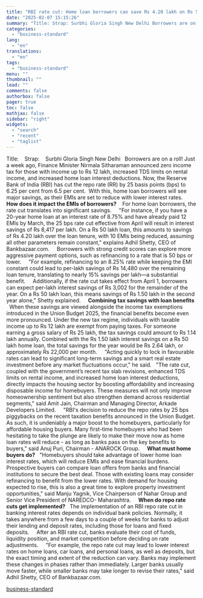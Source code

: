 ```yaml
---
title: "RBI rate cut: Home loan borrowers can save Rs 4.20 lakh on Rs 50 lakh loan"
date: "2025-02-07 15:15:26"
summary: "Title: Strap: Surbhi Gloria Singh New Delhi Borrowers are on a roll! Just a week ago, Finance Minister Nirmala Sitharaman announced zero income tax for those with income up to Rs 12 lakh, increased TDS limits on rental income, and increased home loan interest deductions. Now, the Reserve Bank of..."
categories:
  - "business-standard"
lang:
  - "en"
translations:
  - "en"
tags:
  - "business-standard"
menu: ""
thumbnail: ""
lead: ""
comments: false
authorbox: false
pager: true
toc: false
mathjax: false
sidebar: "right"
widgets:
  - "search"
  - "recent"
  - "taglist"
---
```


Title: 
 
Strap: 
 
Surbhi Gloria Singh
New Delhi
 
Borrowers are on a roll! Just a week ago, Finance Minister Nirmala Sitharaman announced zero income tax for those with income up to Rs 12 lakh, increased TDS limits on rental income, and increased home loan interest deductions. Now, the Reserve Bank of India (RBI) has cut the repo rate (RR) by 25 basis points (bps) to 6.25 per cent from 6.5 per cent.  With this, home loan borrowers will see major savings, as their EMIs are set to reduce with lower interest rates.
 
**How does it impact the EMIs of borrowers?** 
 
For home loan borrowers, the rate cut translates into significant savings.  
 
"For instance, if you have a 20-year home loan at an interest rate of 8.75% and have already paid 12 EMIs by March, the 25 bps rate cut effective from April will result in interest savings of Rs 8,417 per lakh. On a Rs 50 lakh loan, this amounts to savings of Rs 4.20 lakh over the loan tenure, with 10 EMIs being reduced, assuming all other parameters remain constant," explains Adhil Shetty, CEO of Bankbazaar.com.  
 
Borrowers with strong credit scores can explore more aggressive payment options, such as refinancing to a rate that is 50 bps or lower.  
 
"For example, refinancing to an 8.25% rate while keeping the EMI constant could lead to per-lakh savings of Rs 14,480 over the remaining loan tenure, translating to nearly 15% savings per lakh—a substantial benefit.  
 
Additionally, if the rate cut takes effect from April 1, borrowers can expect per-lakh interest savings of Rs 3,002 for the remainder of the year. On a Rs 50 lakh loan, this means savings of Rs 1.50 lakh in the second year alone," Shetty explained.  
 
**Combining tax savings with loan benefits**
 
When these savings are viewed alongside the income tax exemptions introduced in the Union Budget 2025, the financial benefits become even more pronounced. Under the new tax regime, individuals with taxable income up to Rs 12 lakh are exempt from paying taxes. For someone earning a gross salary of Rs 25 lakh, the tax savings could amount to Rs 1.14 lakh annually. Combined with the Rs 1.50 lakh interest savings on a Rs 50 lakh home loan, the total savings for the year would be Rs 2.64 lakh, or approximately Rs 22,000 per month.  
 
"Acting quickly to lock in favourable rates can lead to significant long-term savings and a smart real estate investment before any market fluctuations occur," he said.
 
"The rate cut, coupled with the government’s recent tax slab revisions, enhanced TDS limits on rental income, and increased home loan interest deductions, directly impacts the housing sector by boosting affordability and increasing disposable income for homebuyers. These measures will not only improve homeownership sentiment but also strengthen demand across residential segments," said Amit Jain, Chairman and Managing Director, Arkade Developers Limited.  
 
"RBI's decision to reduce the repo rates by 25 bps piggybacks on the recent taxation benefits announced in the Union Budget. As such, it is undeniably a major boost to the homebuyers, particularly for affordable housing buyers. Many first-time homebuyers who had been hesitating to take the plunge are likely to make their move now as home loan rates will reduce - as long as banks pass on the key benefits to buyers," said Anuj Puri, Chairman - ANAROCK Group.  
 
**What must home buyers do?**
 
"Homebuyers should take advantage of lower home loan interest rates, which will reduce EMIs and ease financial burdens. Prospective buyers can compare loan offers from banks and financial institutions to secure the best deal. Those with existing loans may consider refinancing to benefit from the lower rates. With demand for housing expected to rise, this is also a great time to explore property investment opportunities," said Manju Yagnik, Vice Chairperson of Nahar Group and Senior Vice President of NAREDCO- Maharashtra.  
 
**When do repo rate cuts get implemented?**
 
The implementation of an RBI repo rate cut in banking interest rates depends on individual bank policies. Normally, it takes anywhere from a few days to a couple of weeks for banks to adjust their lending and deposit rates, including those for loans and fixed deposits.  
 
After an RBI rate cut, banks evaluate their cost of funds, liquidity position, and market competition before deciding on rate adjustments.  
 
"For example, the repo rate cut may lead to lower interest rates on home loans, car loans, and personal loans, as well as deposits, but the exact timing and extent of the reduction can vary. Banks may implement these changes in phases rather than immediately. Larger banks usually move faster, while smaller banks may take longer to revise their rates," said Adhil Shetty, CEO of Bankbazaar.com.

[business-standard](https://www.business-standard.com/finance/personal-finance/rbi-rate-cut-home-loan-borrowers-can-save-rs-4-20-lakh-on-rs-50-lakh-loan-125020700635_1.html)
